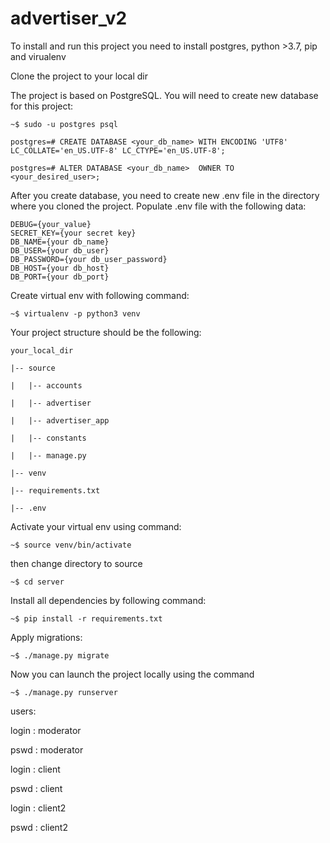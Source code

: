 # advertiser_v2

To install and run this project you need to install postgres, python >3.7, pip and virualenv

Clone the project to your local dir

The project is based on PostgreSQL. You will need to create new database for this project:

```
~$ sudo -u postgres psql

postgres=# CREATE DATABASE <your_db_name> WITH ENCODING 'UTF8' LC_COLLATE='en_US.UTF-8' LC_CTYPE='en_US.UTF-8';

postgres=# ALTER DATABASE <your_db_name>  OWNER TO <your_desired_user>;

```

After you create database, you need to create new .env file in the directory where you cloned the project. Populate .env file with the following data:

```
DEBUG={your_value}
SECRET_KEY={your secret key}
DB_NAME={your db_name}
DB_USER={your db_user}
DB_PASSWORD={your db_user_password}
DB_HOST={your db_host}
DB_PORT={your db_port}
```

Create virtual env with following command: 

```
~$ virtualenv -p python3 venv
```

Your project structure should be the following:

```
your_local_dir

|-- source

|   |-- accounts

|   |-- advertiser

|   |-- advertiser_app

|   |-- constants

|   |-- manage.py

|-- venv

|-- requirements.txt

|-- .env
```

Activate your virtual env using command: 

```
~$ source venv/bin/activate
```

then change directory to source
```
~$ cd server
```

Install all dependencies by following command:

```
~$ pip install -r requirements.txt
```

Apply migrations:

 ```
~$ ./manage.py migrate
```

Now you can launch the project locally using the command

 ```
 ~$ ./manage.py runserver
 
 ```
 
 users:
 
 login : moderator
 
 pswd : moderator
 
 login : client 
 
 pswd : client
 
 login : client2
 
 pswd : client2

